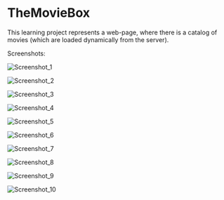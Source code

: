 # TheMovieBox
This learning project represents a web-page, where there is a catalog of movies (which are loaded dynamically from the server).

Screenshots:

![Screenshot_1](https://user-images.githubusercontent.com/39213432/90137168-ea504100-dd7d-11ea-81d1-b51177a58414.png)

![Screenshot_2](https://user-images.githubusercontent.com/39213432/90137323-2be0ec00-dd7e-11ea-86b2-846faa0c9535.png)

![Screenshot_3](https://user-images.githubusercontent.com/39213432/90137364-37ccae00-dd7e-11ea-9a0a-98541f61e764.png)

![Screenshot_4](https://user-images.githubusercontent.com/39213432/90138147-3bad0000-dd7f-11ea-8ee7-aec92432d3b5.png)

![Screenshot_5](https://user-images.githubusercontent.com/39213432/90138152-3cde2d00-dd7f-11ea-9a91-d7e33c235f55.png)

![Screenshot_6](https://user-images.githubusercontent.com/39213432/90138156-3e0f5a00-dd7f-11ea-8181-3a281e678ffa.png)

![Screenshot_7](https://user-images.githubusercontent.com/39213432/90138158-3f408700-dd7f-11ea-99b5-ab6aabf8d891.png)

![Screenshot_8](https://user-images.githubusercontent.com/39213432/90138160-4071b400-dd7f-11ea-8f55-ed0a53c53fb9.png)

![Screenshot_9](https://user-images.githubusercontent.com/39213432/90138165-410a4a80-dd7f-11ea-8ffa-a69df1e19291.png)

![Screenshot_10](https://user-images.githubusercontent.com/39213432/90138168-41a2e100-dd7f-11ea-9c11-00440fe337ed.png)


